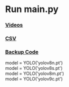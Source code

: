 # Run main.py

### [Videos](/videos)
### [CSV](/CSV_files)
### [Backup Code](/backup_code/)


model = YOLO('yolov8n.pt')<br>
model = YOLO('yolov8s.pt')<br>
model = YOLO('yolov8m.pt')<br>
model = YOLO('yolov9c.pt')








